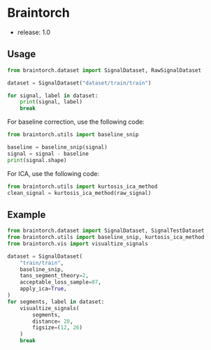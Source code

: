 # Braintorch

- release: 1.0


## Usage
```py
from braintorch.dataset import SignalDataset, RawSignalDataset

dataset = SignalDataset("dataset/train/train")

for signal, label in dataset:
    print(signal, label)
    break
```

For baseline correction, use the following code:
```py
from braintorch.utils import baseline_snip

baseline = baseline_snip(signal)
signal = signal - baseline
print(signal.shape)
```

For ICA, use the following code:
```py
from braintorch.utils import kurtosis_ica_method
clean_signal = kurtosis_ica_method(raw_signal)
```


## Example
```py
from braintorch.dataset import SignalDataset, SignalTestDataset
from braintorch.utils import baseline_snip, kurtosis_ica_method
from braintorch.vis import visualtize_signals

dataset = SignalDataset(
    "train/train",
    baseline_snip,
    tans_segment_theory=2,
    acceptable_loss_sample=87,
    apply_ica=True,
)
for segments, label in dataset:
    visualtize_signals(
        segments, 
        distance= 20, 
        figsize=(12, 26)
    )
    break
```
